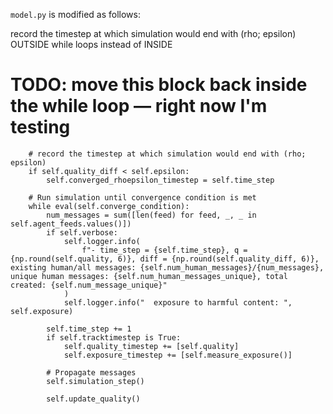 `model.py` is modified as follows: 

record the timestep at which simulation would end with (rho; epsilon) OUTSIDE while loops instead of INSIDE 

# TODO: move this block back inside the while loop — right now I'm testing
        # record the timestep at which simulation would end with (rho; epsilon)
        if self.quality_diff < self.epsilon:
            self.converged_rhoepsilon_timestep = self.time_step

        # Run simulation until convergence condition is met
        while eval(self.converge_condition):
            num_messages = sum([len(feed) for feed, _, _ in self.agent_feeds.values()])
            if self.verbose:
                self.logger.info(
                    f"- time_step = {self.time_step}, q = {np.round(self.quality, 6)}, diff = {np.round(self.quality_diff, 6)}, existing human/all messages: {self.num_human_messages}/{num_messages}, unique human messages: {self.num_human_messages_unique}, total created: {self.num_message_unique}"
                )
                self.logger.info("  exposure to harmful content: ", self.exposure)

            self.time_step += 1
            if self.tracktimestep is True:
                self.quality_timestep += [self.quality]
                self.exposure_timestep += [self.measure_exposure()]

            # Propagate messages
            self.simulation_step()

            self.update_quality()
